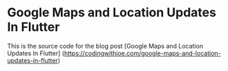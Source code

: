 # Google Maps and Location Updates In Flutter
This is the source code for the blog post [Google Maps and Location Updates In Flutter] (https://codingwithjoe.com/google-maps-and-location-updates-in-flutter)
